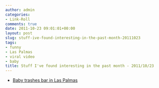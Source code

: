 ```yaml
---
author: admin
categories:
- Link-Roll
comments: true
date: 2011-10-23 09:01:01+00:00
layout: post
slug: stuff-ive-found-interesting-in-the-past-month-20111023
tags:
- funny
- Las Palmas
- viral video
- baby
title: Stuff I've found interesting in the past month - 2011/10/23
---
```



  * [Baby trashes bar in Las Palmas](http://www.youtube.com/watch?v=cds7lSHawAw&feature=autoshare)
